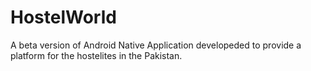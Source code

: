 # HostelWorld

A beta version of  Android Native Application developeded to provide a platform for the hostelites in the Pakistan.

